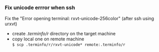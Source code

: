### Fix unicode errror when ssh  

Fix the "Error opening terminal: rxvt-unicode-256color" 
(after ssh using urxvt)

- create *.terminfo/r* directory on the target machine  
- copy local one on remote machine  
`$ scp .terminfo/r/rxvt-unicode* remote:.terminfo/r`
